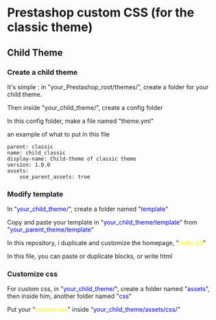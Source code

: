 <html>
<h1>Prestashop custom CSS (for the classic theme)</h1>

<h2>Child Theme</h2>

<h3>Create a child theme</h3>

<p>It's simple : in "your_Prestashop_root/themes/", create a folder for your child theme. </p>

<p>Then inside "your_child_theme/", create a config folder</p>
<p>In this config folder, make a file named "theme.yml"</p>
</html>

an example of what to put in this file
```
parent: classic
name: child_classic
display-name: Child-theme of classic theme
version: 1.0.0
assets:
    use_parent_assets: true
```
<html>
<h3>Modify template</h3>

<p>In "<span style="color:blue">your_child_theme/</span>", create a folder named "<span style="color:blue">template</span>"</p>
<p>Copy and paste your template in "<span style="color:blue">your_child_theme/template</span>" from "<span style="color:blue">your_parent_theme/template</span>"</p>
<p>In this repository, i duplicate and customize the homepage, "<span style="color:yellow">index.tpl</span>"</p>

<p>In this file, you can paste or duplicate blocks, or write html<p>

<h3>Customize css</h3>

<p>For custom css, in "<span style="color:blue">your_child_theme/</span>", create a folder named "<span style="color:blue">assets</span>", then inside him, another folder named "<span style="color:blue">css</span>"</p>
<p>Put your "<span style="color:yellow">custom.css</span>" inside "<span style="color:blue">your_child_theme/assets/css/</span>"</p>
</html>
